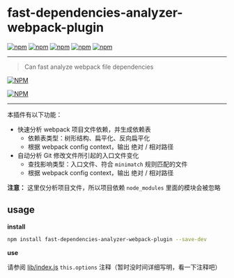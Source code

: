 # fast-dependencies-analyzer-webpack-plugin

[![npm](https://img.shields.io/npm/v/fast-dependencies-analyzer-webpack-plugin.svg)](https://www.npmjs.com/package/fast-dependencies-analyzer-webpack-plugin)
[![npm](https://img.shields.io/node/v/fast-dependencies-analyzer-webpack-plugin.svg)](https://www.npmjs.com/package/fast-dependencies-analyzer-webpack-plugin)
[![npm](https://img.shields.io/npm/dt/fast-dependencies-analyzer-webpack-plugin.svg)](https://www.npmjs.com/package/fast-dependencies-analyzer-webpack-plugin)
[![npm](https://img.shields.io/npm/dm/fast-dependencies-analyzer-webpack-plugin.svg)](https://www.npmjs.com/package/fast-dependencies-analyzer-webpack-plugin)
[![npm](https://img.shields.io/github/stars/maxming2333/fast-dependencies-analyzer-webpack-plugin.svg?style=social&label=Star)](https://github.com/maxming2333/fast-dependencies-analyzer-webpack-plugin) 

-----

> Can fast analyze webpack file dependencies

[![NPM](https://nodei.co/npm-dl/fast-dependencies-analyzer-webpack-plugin.png)](https://nodei.co/npm/fast-dependencies-analyzer-webpack-plugin/)

[![NPM](https://nodei.co/npm/fast-dependencies-analyzer-webpack-plugin.png?downloads=true&downloadRank=true&stars=true)](https://nodei.co/npm/fast-dependencies-analyzer-webpack-plugin/)

-----

本插件有以下功能：
- 快速分析 webpack 项目文件依赖，并生成依赖表
    - 依赖表类型：树形结构、扁平化、反向扁平化
    - 根据 webpack config context，输出 绝对 / 相对路径
-  自动分析 Git 修改文件所引起的入口文件变化
    - 查找影响类型：入口文件、符合 `minimatch` 规则匹配的文件
    - 根据 webpack config context，输出 绝对 / 相对路径

**注意：** 这里仅分析项目文件，所以项目依赖 `node_modules` 里面的模块会被忽略



## usage


**install**

```bash
npm install fast-dependencies-analyzer-webpack-plugin --save-dev
```

**use**

请参阅 [lib/index.js](lib/index.js) `this.options` 注释（暂时没时间详细写明，看一下注释吧）
